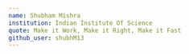 ```yaml
---
name: Shubham Mishra
institution: Indian Institute Of Science
quote: Make it Work, Make it Right, Make it Fast
github_user: shubhM13
---
```

